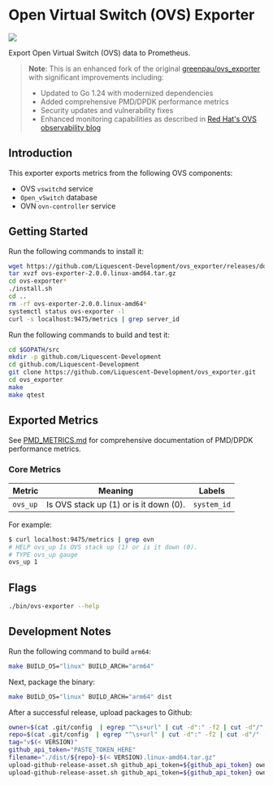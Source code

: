 # Open Virtual Switch (OVS) Exporter

<a href="https://github.com/Liquescent-Development/ovs_exporter/actions/" target="_blank"><img src="https://github.com/Liquescent-Development/ovs_exporter/workflows/build/badge.svg?branch=main"></a>

Export Open Virtual Switch (OVS) data to Prometheus.

> **Note**: This is an enhanced fork of the original [greenpau/ovs_exporter](https://github.com/greenpau/ovs_exporter) with significant improvements including:
> - Updated to Go 1.24 with modernized dependencies
> - Added comprehensive PMD/DPDK performance metrics
> - Security updates and vulnerability fixes
> - Enhanced monitoring capabilities as described in [Red Hat's OVS observability blog](https://www.redhat.com/en/blog/amazing-new-observability-features-open-vswitch)

## Introduction

This exporter exports metrics from the following OVS components:
* OVS `vswitchd` service
* `Open_vSwitch` database
* OVN `ovn-controller` service

## Getting Started

Run the following commands to install it:

```bash
wget https://github.com/Liquescent-Development/ovs_exporter/releases/download/v2.0.0/ovs-exporter-2.0.0.linux-amd64.tar.gz
tar xvzf ovs-exporter-2.0.0.linux-amd64.tar.gz
cd ovs-exporter*
./install.sh
cd ..
rm -rf ovs-exporter-2.0.0.linux-amd64*
systemctl status ovs-exporter -l
curl -s localhost:9475/metrics | grep server_id
```

Run the following commands to build and test it:

```bash
cd $GOPATH/src
mkdir -p github.com/Liquescent-Development
cd github.com/Liquescent-Development
git clone https://github.com/Liquescent-Development/ovs_exporter.git
cd ovs_exporter
make
make qtest
```

## Exported Metrics

See [PMD_METRICS.md](PMD_METRICS.md) for comprehensive documentation of PMD/DPDK performance metrics.

### Core Metrics

| Metric | Meaning | Labels |
| ------ | ------- | ------ |
| `ovs_up` |  Is OVS stack up (1) or is it down (0). | `system_id` |

For example:

```bash
$ curl localhost:9475/metrics | grep ovn
# HELP ovs_up Is OVS stack up (1) or is it down (0).
# TYPE ovs_up gauge
ovs_up 1
```

## Flags

```bash
./bin/ovs-exporter --help
```

## Development Notes

Run the following command to build `arm64`:

```bash
make BUILD_OS="linux" BUILD_ARCH="arm64"
```

Next, package the binary:

```bash
make BUILD_OS="linux" BUILD_ARCH="arm64" dist
```

After a successful release, upload packages to Github:

```bash
owner=$(cat .git/config  | egrep "^\s+url" | cut -d":" -f2 | cut -d"/" -f1)
repo=$(cat .git/config  | egrep "^\s+url" | cut -d":" -f2 | cut -d"/" -f2 | sed 's/.git$//')
tag="v$(< VERSION)"
github_api_token="PASTE_TOKEN_HERE"
filename="./dist/${repo}-$(< VERSION).linux-amd64.tar.gz"
upload-github-release-asset.sh github_api_token=${github_api_token} owner=${owner} repo=${repo} tag=${tag} filename=dist/ovs-exporter-$(< VERSION).linux-amd64.tar.gz
upload-github-release-asset.sh github_api_token=${github_api_token} owner=${owner} repo=${repo} tag=${tag} filename=dist/ovs-exporter-$(< VERSION).linux-arm64.tar.gz
```
